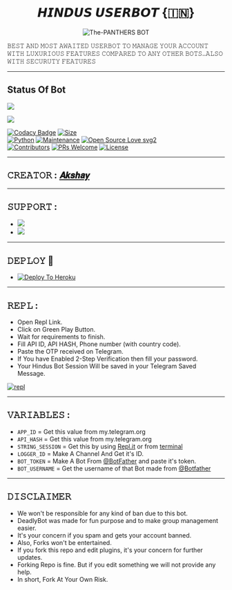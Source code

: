 <h1 align="center">
<b> 𝙃𝙄𝙉𝘿𝙐𝙎 𝙐𝙎𝙀𝙍𝘽𝙊𝙏 {🇮🇳}</b>
</h1>
<p align="center">
  <img src="https://telegra.ph/file/4430f845d8bd47c4f156e.jpg" alt="The-PANTHERS BOT">

𝙱𝙴𝚂𝚃  𝙰𝙽𝙳  𝙼𝙾𝚂𝚃  𝙰𝚆𝙰𝙸𝚃𝙴𝙳  𝚄𝚂𝙴𝚁𝙱𝙾𝚃  𝚃𝙾  𝙼𝙰𝙽𝙰𝙶𝙴  𝚈𝙾𝚄𝚁  𝙰𝙲𝙲𝙾𝚄𝙽𝚃 𝚆𝙸𝚃𝙷 𝙻𝚄𝚇𝚄𝚁𝙸𝙾𝚄𝚂 𝙵𝙴𝙰𝚃𝚄𝚁𝙴𝚂 𝙲𝙾𝙼𝙿𝙰𝚁𝙴𝙳 𝚃𝙾 𝙰𝙽𝚈 𝙾𝚃𝙷𝙴𝚁 𝙱𝙾𝚃𝚂..𝙰𝙻𝚂𝙾 𝚆𝙸𝚃𝙷 𝚂𝙴𝙲𝚄𝚁𝚄𝚃𝚈 𝙵𝙴𝙰𝚃𝚄𝚁𝙴𝚂 </p>

-----

## Status Of Bot 

<p align="left"><a href="https://github.com/DEADLY-FIGHTERS/deadly-op-bot/network/members"><img src="https://img.shields.io/github/forks/DEADLY-FIGHTERS/deadly-op-bot?label=Forks&logoColor=Black&style=social"></a><p align="left"><a href="https://github.com/DEADLY-FIGHTERS/deadly-op-bot/stargazers"><img src="https://img.shields.io/github/stars/DEADLY-FIGHTERS/deadly-op-bot?logoColor=Blue&style=social"></a><p align="left"><a href="https://github.com/DEADLY-FIGHTERS/deadly-op-bot"></a><p align="left"><a href="https://github.com/DEADLY-FIGHTERS/deadly-op-bot?"></

[![Codacy Badge](https://api.codacy.com/project/badge/Grade/f7c51539e67b483bb8d7749acca51d3a)](https://app.codacy.com/gh/DEADLY-FIGHTERS/deadly-op-bot?utm_source=github.com&utm_medium=referral&utm_content=sameerpanthi/deadly-op-bot&utm_campaign=Badge_Grade_Settings)
[![Size](https://img.shields.io/github/repo-size/DEADLY-FIGHTERS/deadly-op-bot?style=flat-square&color=green)](https://github.com/DEADLY-FIGHTERS/deadly-op-bot/)   
[![Python](https://img.shields.io/badge/Python-v3.9-blue)](https://www.python.org/)
[![Maintenance](https://img.shields.io/badge/Maintained%3F-yes-green.svg)](https://github.com/DEADLY-FIGHTERS/deadly-op-bot/graphs/commit-activity)
[![Open Source Love svg2](https://badges.frapsoft.com/os/v2/open-source.svg?v=103)](https://github.com/DEADLY-FIGHTERS/deadly-op-bot)   
[![Contributors](https://img.shields.io/github/contributors/DEADLY-FIGHTERS/deadly-op-bot?style=flat-square&color=green)](https://github.com/DEADLY-FIGHTERS/deadly-op-bot/graphs/contributors)
[![PRs Welcome](https://img.shields.io/badge/PRs-welcome-brightgreen.svg?style=flat-square)](https://makeapullrequest.com)
[![License](https://img.shields.io/badge/License-AGPL-blue)](https://github.com/DEADLY-FIGHTERS/deadly-op-bot/blob/main/LICENSE)

------

## 𝙲𝚁𝙴𝙰𝚃𝙾𝚁 : [𝘼𝙠𝙨𝙝𝙖𝙮](https://t.me/HINDU_AKSHAY)

---------------

## 𝚂𝚄𝙿𝙿𝙾𝚁𝚃 :

- <a href="https://t.me/HINDUS_USERBOT_SUPPORT"><img src="https://img.shields.io/badge/Join-SUPPORT%20GROUP-red.svg?logo=Telegram"></a>
- <a href="https://t.me/HINDUS_USERBOT"><img src="https://img.shields.io/badge/Join-SUPPORT%20CHANNEL-red.svg?logo=Telegram"></a>

-------------------------------------------------

## 𝙳𝙴𝙿𝙻𝙾𝚈  🚀

- [![Deploy To Heroku](https://www.herokucdn.com/deploy/button.svg)](https://heroku.com/deploy?template=https://github.com/Badnamdakku/DEADLY-OP-BOT)

------------------------------------------------
## 𝚁𝙴𝙿𝙻 :

- Open Repl Link.
- Click on Green Play Button.
- Wait for requirements to finish.
- Fill API ID, API HASH, Phone number (with country code).
- Paste the OTP received on Telegram.
- If You have Enabled 2-Step Verification then fill your password.
- Your Hindus Bot Session Will be saved in your Telegram Saved Message.

[![repl](https://telegra.ph/file/04d4cbe689f236a66411f.jpg)](https://replit.com/@sameerpanthi/DEADLY-FIGHTERS-BOT#main.py)
    
-------------------------------------------------
## 𝚅𝙰𝚁𝙸𝙰𝙱𝙻𝙴𝚂 :

- `APP_ID`  =  Get this value from my.telegram.org
- `API_HASH`  =  Get this value from my.telegram.org
- `STRING_SESSION`  =  Get this by using [Repl.it](#Repl) or from [terminal](#Terminal)
- `LOGGER_ID`  =  Make A Channel And Get it's ID.
- `BOT_TOKEN`  =  Make A Bot From [@BotFather](https://t.me/botfather) and paste it's token.
- `BOT_USERNAME`  =  Get the username of that Bot made from [@Botfather](https://t.me/botfather)
------------
## 𝙳𝙸𝚂𝙲𝙻𝙰𝙸𝙼𝙴𝚁 


- We won't be responsible for any kind of ban due to this bot.
- DeadlyBot was made for fun purpose and to make group management easier.
- It's your concern if you spam and gets your account banned.
- Also, Forks won't be entertained.
- If you fork this repo and edit plugins, it's your concern for further updates.
- Forking Repo is fine. But if you edit something we will not provide any help.
- In short, Fork At Your Own Risk.


